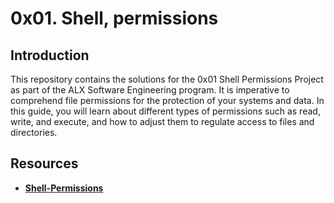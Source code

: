 # 0x01. Shell, permissions

## Introduction
This repository contains the solutions for the 0x01 Shell Permissions Project as part of the ALX Software Engineering program.
It is imperative to comprehend file permissions for the protection of your systems and data. In this guide, you will learn about different types of permissions such as read, write, and execute, and how to adjust them to regulate access to files and directories.


## Resources 
- **[Shell-Permissions ](https://www.youtube.com/watch?v=4e669hSjaX8)** 
